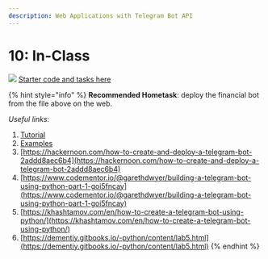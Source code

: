 ```yaml
---
description: Web Applications with Telegram Bot API
---
```


# 10: In-Class

![](../.gitbook/assets/25231.png) [Starter code and tasks here](https://raw.githubusercontent.com/ternikov/hse/gh-pages/hw5/Seminar10.ipynb)

{% hint style="info" %}
**Recommended Hometask**: deploy the financial bot from the file above on the web.

_Useful links_:

1. [Tutorial](https://www.datacamp.com/community/tutorials/web-scraping-using-python?utm_source=adwords_ppc&utm_campaignid=1455363063&utm_adgroupid=65083631748&utm_device=c&utm_keyword=&utm_matchtype=b&utm_network=g&utm_adpostion=&utm_creative=332602034364&utm_targetid=dsa-429603003980&utm_loc_interest_ms=&utm_loc_physical_ms=9047068&gclid=EAIaIQobChMI9-bhpsup6wIVARd7Ch1HqQz1EAAYASAAEgLb7PD_BwE)
2. [Examples](https://github.com/Macuyiko/webscrapingfordatascience)
3. [https://hackernoon.com/how-to-create-and-deploy-a-telegram-bot-2addd8aec6b4](https://hackernoon.com/how-to-create-and-deploy-a-telegram-bot-2addd8aec6b4)
4. [https://www.codementor.io/@garethdwyer/building-a-telegram-bot-using-python-part-1-goi5fncay](https://www.codementor.io/@garethdwyer/building-a-telegram-bot-using-python-part-1-goi5fncay)
5. [https://khashtamov.com/en/how-to-create-a-telegram-bot-using-python/](https://khashtamov.com/en/how-to-create-a-telegram-bot-using-python/)
6. [https://dementiy.gitbooks.io/-python/content/lab5.html](https://dementiy.gitbooks.io/-python/content/lab5.html)
{% endhint %}

